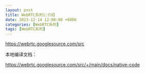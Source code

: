 ```yaml
---
layout: post
title: WebRTC系列1:介绍
date: 2023-12-14 12:00:00 +0800
categories: [WebRTC系列]
tags: [WebRTC系列]
---
```


<https://webrtc.googlesource.com/src>

本地编译文档：

<https://webrtc.googlesource.com/src/+/main/docs/native-code>